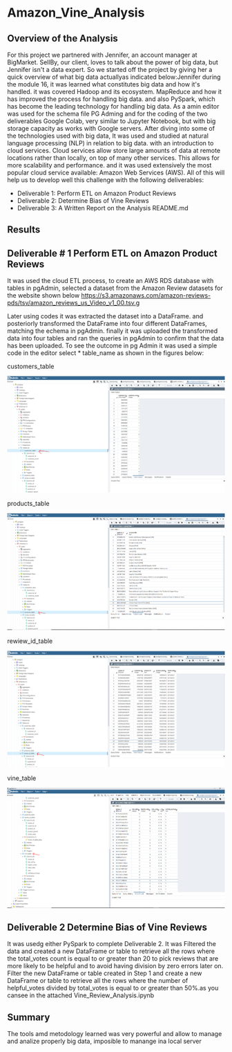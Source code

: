 # Amazon_Vine_Analysis
## Overview of the Analysis
For this project we partnered with Jennifer, an account manager at BigMarket. SellBy, our client, loves to talk about the power of big data, but Jennifer isn't a data expert. So we started off the project by giving her a quick overview of what big data actuallyas indicated below:Jennifer during the module 16, it was learned what constitutes big data and how it's handled. it was covered Hadoop and its ecosystem. MapReduce and how it has improved the process for handling big data. and also PySpark, which has become the leading technology for handling big data.
As a amin editor was used for the schema file PG Adming and for the coding of the two deliverables Google Colab, very similar to Jupyter Notebook, but with big storage capacity as works with Google servers.
After diving into some of the technologies used with big data, It was used and studied  at natural language processing (NLP) in relation to big data. with an introduction to cloud services. Cloud services allow store large amounts of data at remote locations rather than locally, on top of many other services. This allows for more scalability and performance. and it was used extensively the most popular cloud service available: Amazon Web Services (AWS). All of this will help us to develop well this challenge with the following deliverables:

* Deliverable 1: Perform ETL on Amazon Product Reviews
* Deliverable 2: Determine Bias of Vine Reviews
* Deliverable 3: A Written Report on the Analysis README.md

## Results
## Deliverable # 1 Perform ETL on Amazon Product Reviews
It was used the  cloud ETL process, to create an AWS RDS database with tables in pgAdmin, selected a dataset from the Amazon Review datasets for the website shown below
https://s3.amazonaws.com/amazon-reviews-pds/tsv/amazon_reviews_us_Video_v1_00.tsv.g

Later using codes it was extracted the dataset into a DataFrame. and posteriorly transformed  the DataFrame into four different DataFrames, matching the echema in pgAdmin. finally it was uploaded the transformed data into four tables and ran the queries in pgAdmin to confirm that the data has been uploaded. To see the outcome in pg Admin it was used a simple code in the editor select * table_name as shown in the figures below:

customers_table

![this is an image](https://github.com/JJF1962/Amazon_Vine_Analysis/blob/main/Images/Capture%20customers_table.PNG)

products_table

![this is an image](https://github.com/JJF1962/Amazon_Vine_Analysis/blob/main/Images/Capture%20products_table.PNG)

rewiew_id_table

![this is an image](https://github.com/JJF1962/Amazon_Vine_Analysis/blob/main/Images/Capture%20review_id_table.PNG)

vine_table

![this is an image](https://github.com/JJF1962/Amazon_Vine_Analysis/blob/main/Images/Capture.vine_table.PNG)


## Deliverable 2 Determine Bias of Vine Reviews
It was usedg either PySpark to complete Deliverable 2.
It was Filtered the data and created a new DataFrame or table to retrieve all the rows where the total_votes count is equal to or greater than 20 to pick reviews that are more likely to be helpful and to avoid having division by zero errors later on. Filter the new DataFrame or table created in Step 1 and create a new DataFrame or table to retrieve all the rows where the number of helpful_votes divided by total_votes is equal to or greater than 50%.as you cansee in the attached Vine_Review_Analysis.ipynb


## Summary
The tools amd metodology learned was very powerful and allow to manage and analize properly big data, imposible to manange ina local server
